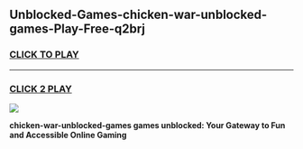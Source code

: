 
## Unblocked-Games-chicken-war-unblocked-games-Play-Free-q2brj
<h3>
<a href="https://premium76.site?title=chicken-war-unblocked-games&ref=20A">CLICK TO PLAY</a></h3>
<hr>

<h3>
<a href="https://premium76.site?title=chicken-war-unblocked-games&ref=20A">CLICK 2 PLAY</a>
  
</h3>

<a href="https://premium76.site?title=chicken-war-unblocked-games&ref=20A"><img src="https://clearcache.store/games.png"></a>


**chicken-war-unblocked-games games unblocked: Your Gateway to Fun and Accessible Online Gaming**
